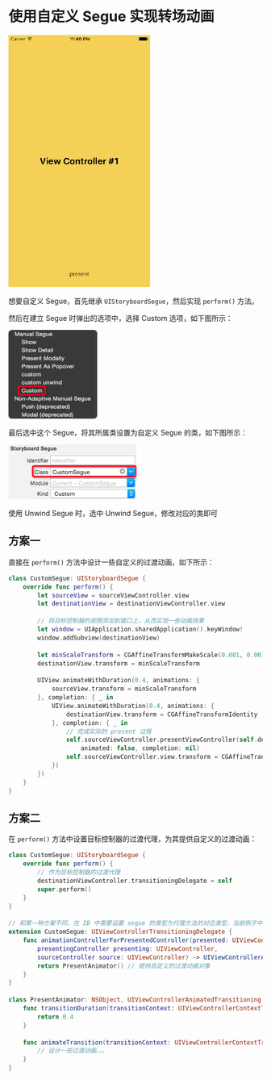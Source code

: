 # 使用自定义 Segue 实现转场动画

![](Screenshot/Final.gif)

想要自定义 Segue，首先继承 `UIStoryboardSegue`，然后实现 `perform()` 方法。

然后在建立 Segue 时弹出的选项中，选择 Custom 选项，如下图所示：

![](Screenshot/ManualSegue.png)

最后选中这个 Segue，将其所属类设置为自定义 Segue 的类，如下图所示：

![](Screenshot/StoryboardSegue.png)

使用 Unwind Segue 时，选中 Unwind Segue，修改对应的类即可

## 方案一

直接在 `perform()` 方法中设计一些自定义的过渡动画，如下所示：

```swift
class CustomSegue: UIStoryboardSegue {
    override func perform() {
        let sourceView = sourceViewController.view
        let destinationView = destinationViewController.view

        // 将目标控制器的视图添加到窗口上，从而实现一些动画效果
        let window = UIApplication.sharedApplication().keyWindow!
        window.addSubview(destinationView)

        let minScaleTransform = CGAffineTransformMakeScale(0.001, 0.001)
        destinationView.transform = minScaleTransform
        
        UIView.animateWithDuration(0.4, animations: {
            sourceView.transform = minScaleTransform
        }, completion: { _ in
            UIView.animateWithDuration(0.4, animations: {
                destinationView.transform = CGAffineTransformIdentity
            }, completion: { _ in
                // 完成实际的 present 过程
                self.sourceViewController.presentViewController(self.destinationViewController, 
                    animated: false, completion: nil)
                self.sourceViewController.view.transform = CGAffineTransformIdentity
            })
        })
    }
}
```

## 方案二

在 `perform()` 方法中设置目标控制器的过渡代理，为其提供自定义的过渡动画：

```swift
class CustomSegue: UIStoryboardSegue {
    override func perform() {
    	// 作为目标控制器的过渡代理
        destinationViewController.transitioningDelegate = self
        super.perform()
    }
}

// 和第一种方案不同，在 IB 中需要设置 segue 的类型为代理方法的对应类型，当前例子中即是 Present Modally
extension CustomSegue: UIViewControllerTransitioningDelegate {
    func animationControllerForPresentedController(presented: UIViewController,
        presentingController presenting: UIViewController,
        sourceController source: UIViewController) -> UIViewControllerAnimatedTransitioning? {
        return PresentAnimator() // 提供自定义的过渡动画对象
    }
}

class PresentAnimator: NSObject, UIViewControllerAnimatedTransitioning {
    func transitionDuration(transitionContext: UIViewControllerContextTransitioning?) -> NSTimeInterval {
        return 0.4
    }

    func animateTransition(transitionContext: UIViewControllerContextTransitioning) {
        // 设计一些过渡动画。。。
    }
}
```
